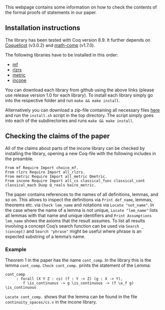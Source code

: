 This webpage contains some information on how to check the contents of the formal proofs of statements in our paper.

## Installation instructions
The library has been tested with Coq version 8.9.
It further depends on [Coquelicot](http://coquelicot.saclay.inria.fr/) (v3.0.2) and [math-comp](https://math-comp.github.io/math-comp/) (v1.7.0).

The following libraries have to be installed in this order:
- [mf](https://github.com/FlorianSteinberg/mf/tree/v1.0) 
- [rlzrs](https://github.com/FlorianSteinberg/rlzrs/tree/v1.0)
- [metric](https://github.com/FlorianSteinberg/metric/tree/v1.0)
- [incone](https://github.com/FlorianSteinberg/incone/tree/v1.0)

You can download each library from github using the above links (please use release version 1.0 for each library).
To install each library simply go into the respective folder and run 
`make && make install`.

Alternatively you can download a zip-file containing all necessary files [here](incone-full.zip) and run the `install.sh` script in the top directory.
The script simply goes into each of the subdirectories and runs `make && make install`.

## Checking the claims of the paper
All of the claims about parts of the incone library can be checked by installing the library, opening a new 
Coq-file with the following includes in the preamble.
```
From mf Require Import choice_mf.
From rlzrs Require Import all_rlzrs.
From metric Require Import all_metric Qmetric.
From incone Require Import all_cs classical_func classical_cont classical_mach Duop Q_reals baire_metric.
```
The paper contains references to the names of all definitions, lemmas, and so on. 
This allows to inspect the definitions via `Print def_name`, lemmas, theorems etc. via `Check lem_name` and notations via `Locate "not_name"`. 
In the case where the name of a lemma is not unique, `Locate "lem_name"` lists all lemmas with that name and unique identifiers and `Print Assumptions lem_name` shows the axioms that the result assumes. 
To list all results involving a concept Coq’s search function can be used via `Search _ (concept)` and `Search "phrase"` might be useful where phrase is an expected substring of a lemma’s name.

### Example
Theorem 1 in the paper has the name `cont_comp`.
In the library this is the lemma `cont_comp`.
`Check cont_comp.` prints the statement of the Lemma:
```
cont_comp
     : forall (X Y Z : cs) (f : Y -> Z) (g : X -> Y), 
        f \is_continuous -> g \is_continuous -> (f \o_f g) \is_continuous
```
`Locate cont_comp.` shows that the lemma can be found in the file `continuity_spaces/cs.v` in the incone library.
